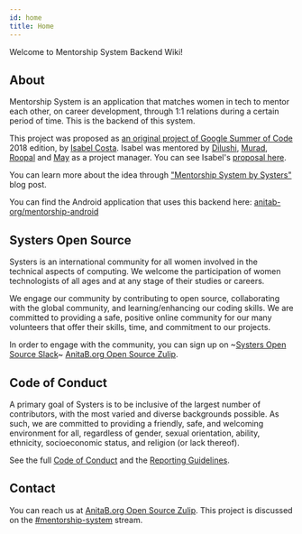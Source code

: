```yaml
---
id: home
title: Home
---
```

Welcome to Mentorship System Backend Wiki!

## About

Mentorship System is an application that matches women in tech to mentor each other, on career development, through 1:1 relations during a certain period of time. This is the backend of this system.

This project was proposed as [an original project of Google Summer of Code](https://summerofcode.withgoogle.com/archive/2018/projects/6592097335377920/) 2018 edition, by [Isabel Costa](https://github.com/isabelcosta). Isabel was mentored by [Dilushi](https://github.com/Dilu9218), [Murad](https://github.com/m-murad), [Roopal](https://github.com/roopalJazz) and [May](https://github.com/exactlymay) as a project manager. You can see Isabel's [proposal here](https://docs.google.com/document/d/1TkyLWbVyW9WHEoqFBwpE1GE6vDRf7aoITT6i7tBFKsw).

You can learn more about the idea through ["Mentorship System by Systers"](https://medium.com/systers-opensource/mentorship-system-by-systers-52dbe1275d9f) blog post.

You can find the Android application that uses this backend here: [anitab-org/mentorship-android](https://github.com/anitab-org/mentorship-android)

## Systers Open Source

Systers is an international community for all women involved in the technical aspects of computing. We welcome the participation of women technologists of all ages and at any stage of their studies or careers.

We engage our community by contributing to open source, collaborating with the global community, and learning/enhancing our coding skills. We are committed to providing a safe, positive online community for our many volunteers that offer their skills, time, and commitment to our projects.

In order to engage with the community, you can sign up on ~[Systers Open Source Slack](http://systers.io/slack-systers-opensource/)~ [AnitaB.org Open Source Zulip](https://anitab-org.zulipchat.com/).

## Code of Conduct

A primary goal of Systers is to be inclusive of the largest number of contributors, with the most varied and diverse backgrounds possible. As such, we are committed to providing a friendly, safe, and welcoming environment for all, regardless of gender, sexual orientation, ability, ethnicity, socioeconomic status, and religion (or lack thereof).

See the full [Code of Conduct](http://systers.io/code-of-conduct) and the [Reporting Guidelines](http://systers.io/reporting-guidelines).

## Contact

You can reach us at [AnitaB.org Open Source Zulip](https://anitab-org.zulipchat.com/).
This project is discussed on the [#mentorship-system](https://anitab-org.zulipchat.com/#narrow/stream/222534-mentorship-system) stream.